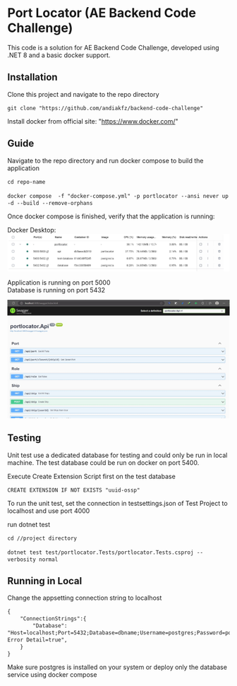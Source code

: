# Port Locator (AE Backend Code Challenge)

This code is a solution for AE Backend Code Challenge, developed using .NET 8 and a basic docker support.

## Installation

Clone this project and navigate to the repo directory
```
git clone "https://github.com/andiakfz/backend-code-challenge"
```

Install docker from official site: "https://www.docker.com/"

## Guide

Navigate to the repo directory and run docker compose to build the application
```
cd repo-name

docker compose  -f "docker-compose.yml" -p portlocator --ansi never up -d --build --remove-orphans
```
Once docker compose is finished, verify that the application is running: <br>

Docker Desktop:
![Docker Desktop](/assets/docker-desktop-portlocator.jpg "Port Locator Docker")

Application is running on port 5000 <br>
Database is running on port 5432 <br>

![Api](/assets/api-portlocator.jpg "Port Locator Api")

## Testing

Unit test use a dedicated database for testing and could only be run in local machine. The test database could be run on docker on port 5400.

Execute Create Extension Script first on the test database
```
CREATE EXTENSION IF NOT EXISTS "uuid-ossp"
```

To run the unit test, set the connection in testsettings.json of Test Project to localhost and use port 4000 <br>

run dotnet test

```
cd //project directory

dotnet test test/portlocator.Tests/portlocator.Tests.csproj --verbosity normal
```

## Running in Local

Change the appsetting connection string to localhost
```
{
    "ConnectionStrings":{
        "Database": "Host=localhost;Port=5432;Database=dbname;Username=postgres;Password=postgres;Include Error Detail=true",
    }
}
```

Make sure postgres is installed on your system or deploy only the database service using docker compose
